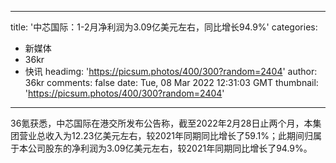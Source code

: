 
---
title: '中芯国际：1-2月净利润为3.09亿美元左右，同比增长94.9%'
categories: 
 - 新媒体
 - 36kr
 - 快讯
headimg: 'https://picsum.photos/400/300?random=2404'
author: 36kr
comments: false
date: Tue, 08 Mar 2022 12:31:03 GMT
thumbnail: 'https://picsum.photos/400/300?random=2404'
---

<div>   
36氪获悉，中芯国际在港交所发布公告称，截至2022年2月28日止两个月，本集团营业总收入为12.23亿美元左右，较2021年同期同比增长了59.1%；此期间归属于本公司股东的净利润为3.09亿美元左右，较2021年同期同比增长了94.9%。  
</div>
            